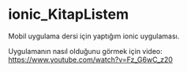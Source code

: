 # ionic_KitapListem
Mobil uygulama dersi için yaptığım ionic uygulaması.

Uygulamanın nasıl olduğunu görmek için video: 
https://www.youtube.com/watch?v=Fz_G6wC_z20
